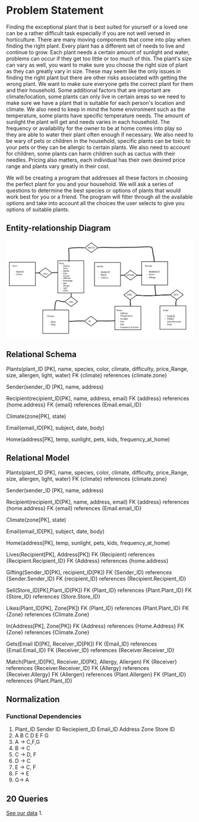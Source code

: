 # Problem Statement
Finding the exceptional plant that is best suited for yourself or a loved one can be a rather difficult task especially if you are not well versed in horticulture. There are many moving components that come into play when finding the right plant. Every plant has a different set of needs to live and continue to grow. Each plant needs a certain amount of sunlight and water, problems can occur if they get too little or too much of this. The plant's size can vary as well, you want to make sure you choose the right size of plant as they can greatly vary in size. These may seem like the only issues in finding the right plant but there are other risks associated with getting the wrong plant. We want to make sure everyone gets the correct plant for them and their household. Some additional factors that are important are climate/location, some plants can only live in certain areas so we need to make sure we have a plant that is suitable for each person's location and climate. We also need to keep in mind the home environment such as the temperature, some plants have specific temperature needs. The amount of sunlight the plant will get and needs varies in each household. The frequency or availability for the owner to be at home comes into play so they are able to water their plant often enough if necessary. We also need to be wary of pets or children in the household, specific plants can be toxic to your pets or they can be allergic to certain plants. We also need to account for children, some plants can harm children such as cactus with their needles. Pricing also matters, each individual has their own desired price range and plants vary greatly in their cost.

We will be creating a program that addresses all these factors in choosing the perfect plant for you and your household. We will ask a series of questions to determine the best species or options of plants that would work best for you or a friend. The program will filter through all the available options and take into account all the choices the user selects to give you options of suitable plants.

## Entity-relationship Diagram
![ER Diagram](ER_Diagram_P1.png)

## Relational Schema
Plants(plant_ID [PK], name, species, color, climate, difficulty, price_Range, size, allergen, light, water)
FK {climate} references {climate.zone} 

Sender(sender_ID [PK], name, address)

Recipient(recipient_ID[PK], name, address, email)
FK {address} references {home.address} 
FK {email} references {Email.email_ID} 

Climate(zone[PK], state) 

Email(email_ID[PK], subject, date, body) 

Home(address[PK], temp, sunlight, pets, kids, frequency_at_home)

## Relational Model 
Plants(plant_ID [PK], name, species, color, climate, difficulty, price_Range, size, allergen, light, water) 
FK {climate} references {climate.zone} 

Sender(sender_ID [PK], name, address) 

Recipient(recipient_ID[PK], name, address, email)
FK {address} references {home.address} 
FK {email} references {Email.email_ID}

Climate(zone[PK], state) 

Email(email_ID[PK], subject, date, body)

Home(address[PK], temp, sunlight, pets, kids, frequency_at_home) 

Lives(Recipient[PK], Address[PK])
FK {Recipient} references {Recipient.Recipient_ID} 
FK {Address} references {home.address} 

Gifting(Sender_ID[PK], recipient_ID[PK]) 
FK {Sender_ID} references {Sender.Sender_ID} 
FK {recipient_ID} references {Recipient.Recipient_ID} 

Sell(Store_ID[PK],Plant_ID[PK]) 
FK {Plant_ID} references {Plant.Plant_ID}
FK {Store_ID} references {Store.Store_ID}

Likes(Plant_ID[PK], Zone[PK]) 
FK {Plant_ID} references {Plant.Plant_ID}
FK {Zone} references {Climate.Zone} 

In(Address[PK], Zone[PK])
FK {Address} references {Home.Address}
FK {Zone} references {Climate.Zone}

Gets(Email ID[PK], Receiver_ID[PK])
FK {Email_ID} references {Email.Email_ID} 
FK {Receiver_ID} references {Receiver.Receiver_ID} 

Match(Plant_ID[PK], Receiver_ID[PK], Allergy, Allergen) 
FK {Receiver} references {Receiver.Receiver_ID} 
FK {Allergy} references {Receiver.Allergy} 
FK {Allergen} references {Plant.Allergen}
FK {Plant_ID} references {Plant.Plant_ID} 

## Normalization
### Functional Dependencies 
1. Plant_ID    Sender ID    Reciepient_ID    Email_ID    Address      Zone    Store ID
2.  A               B           C                D           E          F         G
3. A -> C,F,G
4. B -> C 
5. C -> D, F 
6. D -> C 
7. E -> C, F 
8. F -> E
9. G-> A
## 20 Queries 
[See our data](https://docs.google.com/spreadsheets/d/1ZVhi1Yec7Qh7uCQ5f82go3bJfFGRzCk8H_Jlh6xIpe4/edit?usp=sharing) 
1. 
